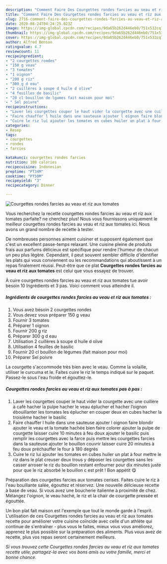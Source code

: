 ```yaml
---
description: "Comment Faire Des Courgettes rondes farcies au veau et riz aux tomates"
title: "Comment Faire Des Courgettes rondes farcies au veau et riz aux tomates"
slug: 2716-comment-faire-des-courgettes-rondes-farcies-au-veau-et-riz-aux-tomates
date: 2020-08-24T04:24:25.023Z
image: https://img-global.cpcdn.com/recipes/9da65b262d446eb0/751x532cq70/courgettes-rondes-farcies-au-veau-et-riz-aux-tomates-photo-principale-de-la-recette.jpg
thumbnail: https://img-global.cpcdn.com/recipes/9da65b262d446eb0/751x532cq70/courgettes-rondes-farcies-au-veau-et-riz-aux-tomates-photo-principale-de-la-recette.jpg
cover: https://img-global.cpcdn.com/recipes/9da65b262d446eb0/751x532cq70/courgettes-rondes-farcies-au-veau-et-riz-aux-tomates-photo-principale-de-la-recette.jpg
author: Alfred Benson
ratingvalue: 4.7
reviewcount: 11
recipeingredient:
- "2 courgettes rondes"
- "150 g veau"
- "3 tomates"
- "1 oignon"
- "200 g riz"
- "300 g d eau"
- "2 cuillères à soupe d huile d olive"
- "4 feuilles de basilic"
- "20 cl bouillon de lgumes fait maison pour moi"
- " Sel poivre"
recipeinstructions:
- "Laver les courgettes couper le haut vider la courgette avec une cuillère à café hacher la pulpe hacher le veau éplucher et hacher l’oignon ébouillanter les tomates les éplucher en couper deux en cubes hacher la troisième hacher le basilic"
- "Faire chauffer l huile dans une sauteuse ajouter l oignon faire blondir ajouter le veau et la tomate hachée bien faire colorer ajouter la pulpe de courgette laisser cuire 10 minutes à feu doux ajouter le basilic puis remplir les courgettes avec la farce puis mettre les courgettes farcies dans la sauteuse ajouter le bouillon couvrir laisser cuire 20 minutes à feu doux préchauffer le four à 180 degrés"
- "Cuire le riz lui ajouter les tomates en cubes huiler un plat à four mettre le riz dans le plat creuser deux trous y déposer les courgettes sans les casser arroser le riz du bouillon restant enfourner pour dix minutes juste pour que le riz absorbé le bouillon c est prêt ! Bon appétit 😋"
categories:
- Resep
tags:
- courgettes
- rondes
- farcies

katakunci: courgettes rondes farcies 
nutrition: 108 calories
recipecuisine: Indonesian
preptime: "PT34M"
cooktime: "PT50M"
recipeyield: "3"
recipecategory: Dinner

---
```



![Courgettes rondes farcies au veau et riz aux tomates](https://img-global.cpcdn.com/recipes/9da65b262d446eb0/751x532cq70/courgettes-rondes-farcies-au-veau-et-riz-aux-tomates-photo-principale-de-la-recette.jpg)

Vous recherchez la recette courgettes rondes farcies au veau et riz aux tomates parfaite? ne cherchez plus! Nous vous fournissons uniquement le meilleur courgettes rondes farcies au veau et riz aux tomates ici. Nous avons un grand nombre de recette à tester.

De nombreuses personnes aiment cuisiner et supposent également que c'est un excellent passe-temps relaxant. Une cuisine pleine de produits frais aux parfums délicieux est spécifique pour rendre l'humeur de chacun un peu plus légère. Cependant, il peut souvent sembler difficile d'identifier les plats qui vous conviennent ou les recommandations qui aboutissent à un repas finalement réussi. Peut-être que ce plat <strong> Courgettes rondes farcies au veau et riz aux tomates </strong> est celui que vous essayez de trouver.

<!--inarticleads1-->

À cuire courgettes rondes farcies au veau et riz aux tomates tue avoir besoin 10 Ingrédients et 3 pas. Voici comment vous atteindre il.

##### Ingrédients de courgettes rondes farcies au veau et riz aux tomates :

1. Vous avez besoin 2 courgettes rondes
1. Vous devez vous préparer 150 g veau
1. Fournir 3 tomates
1. Préparer 1 oignon
1. Fournir 200 g riz
1. Préparer 300 g d eau
1. Utilisation 2 cuillères à soupe d huile d olive
1. Utilisation 4 feuilles de basilic
1. Fournir 20 cl bouillon de légumes (fait maison pour moi)
1. Préparer  Sel poivre


La courgette s&#39;accommode très bien avec le veau. Comme la volaille, utiliser le curcuma et le. Faites cuire le riz le temps indiqué sur le paquet. Passez-le sous l&#39;eau froide et égouttez-le. 

<!--inarticleads2-->

##### Courgettes rondes farcies au veau et riz aux tomates pas à pas :

1. Laver les courgettes couper le haut vider la courgette avec une cuillère à café hacher la pulpe hacher le veau éplucher et hacher l’oignon ébouillanter les tomates les éplucher en couper deux en cubes hacher la troisième hacher le basilic
1. Faire chauffer l huile dans une sauteuse ajouter l oignon faire blondir ajouter le veau et la tomate hachée bien faire colorer ajouter la pulpe de courgette laisser cuire 10 minutes à feu doux ajouter le basilic puis remplir les courgettes avec la farce puis mettre les courgettes farcies dans la sauteuse ajouter le bouillon couvrir laisser cuire 20 minutes à feu doux préchauffer le four à 180 degrés
1. Cuire le riz lui ajouter les tomates en cubes huiler un plat à four mettre le riz dans le plat creuser deux trous y déposer les courgettes sans les casser arroser le riz du bouillon restant enfourner pour dix minutes juste pour que le riz absorbé le bouillon c est prêt ! Bon appétit 😋


Préparation des courgettes farcies aux tomates cerises. Faites cuire le riz à l&#39;eau bouillante salée, égouttez et réservez. Une nouvelle délcieuse recette à base de veau. Si vous avez une boucherie italienne à proximité de chez. Mélangez l&#39;oignon, le veau haché, le riz et la chair de courgette pressée et égouttée. 

<!--inarticleads1-->

<p>
Un bon plat fait maison est l'exemple que tout le monde garde à l'esprit. L'utilisation de ces Courgettes rondes farcies au veau et riz aux tomates recette pour améliorer votre cuisine coïncide avec celle d'un athlète qui continue de s'entraîner - plus vous le faites, mieux vous vous améliorez, apprenez le plus possible sur la préparation des aliments. Plus vous avez de recette, plus vos repas seront certainement meilleurs.
</p>

<p>
<i>Si vous trouvez cette Courgettes rondes farcies au veau et riz aux tomates recette utile, partagez-la avec vos bons amis ou votre famille, merci et bonne chance.</i>
</p>
